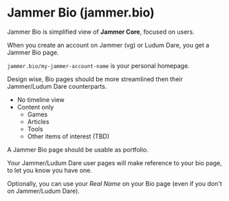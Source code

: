 # Jammer Bio (jammer.bio)
Jammer Bio is simplified view of **Jammer Core**, focused on users.

When you create an account on Jammer (vg) or Ludum Dare, you get a Jammer Bio page.

`jammer.bio/my-jammer-account-name` is your personal homepage.

Design wise, Bio pages should be more streamlined then their Jammer/Ludum Dare counterparts.

* No timeline view
* Content only
  * Games
  * Articles
  * Tools
  * Other items of interest (TBD)

A Jammer Bio page should be usable as portfolio.

Your Jammer/Ludum Dare user pages will make reference to your bio page, to let you know you have one.

Optionally, you can use your _Real Name_ on your Bio page (even if you don't on Jammer/Ludum Dare).
